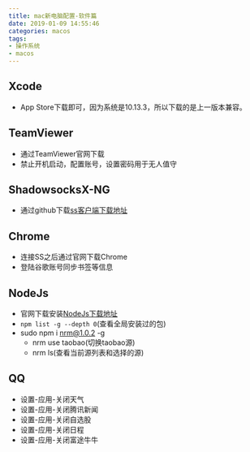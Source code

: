 ```yaml
---
title: mac新电脑配置-软件篇
date: 2019-01-09 14:55:46
categories: macos
tags:
- 操作系统
- macos
---
```


## Xcode
* App Store下载即可，因为系统是10.13.3，所以下载的是上一版本兼容。

## TeamViewer
* 通过TeamViewer官网下载
* 禁止开机启动，配置账号，设置密码用于无人值守

## ShadowsocksX-NG
* 通过github下载[ss客户端下载地址](https://github.com/shadowsocks/ShadowsocksX-NG/releases/)

## Chrome
* 连接SS之后通过官网下载Chrome
* 登陆谷歌账号同步书签等信息

## NodeJs
* 官网下载安装[NodeJs下载地址](https://nodejs.org/en/download/)
* <code>npm list -g --depth 0</code>(查看全局安装过的包)
* sudo npm i nrm@1.0.2 -g
    * nrm use taobao(切换taobao源)
    * nrm ls(查看当前源列表和选择的源)

## QQ
* 设置-应用-关闭天气
* 设置-应用-关闭腾讯新闻
* 设置-应用-关闭自选股
* 设置-应用-关闭日程
* 设置-应用-关闭富途牛牛
